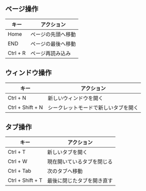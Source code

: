## ページ操作

| キー | アクション |
| ---- | ---- |
| Home | ページの先頭へ移動 |
| END | ページの最後へ移動 |
| Ctrl + R | ページ再読み込み |

## ウィンドウ操作

| キー | アクション |
| ---- | ---- |
| Ctrl + N | 新しいウィンドウを開く |
| Ctrl + Shift + N | シークレットモードで新しいタブを開く |

## タブ操作

| キー | アクション |
| ---- | ---- |
| Ctrl + T | 新しいタブを開く |
| Ctrl + W | 現在開いているタブを閉じる |
| Ctrl + Tab | 次のタブへ移動 |
| Ctrl + Shift + T | 最後に閉じたタブを開き直す |

